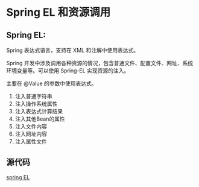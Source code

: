 # Spring EL 和资源调用

## Spring EL:

Spring 表达式语言，支持在 XML 和注解中使用表达式。

Spring 开发中涉及调用各种资源的情况，包含普通文件、配置文件、网址、系统环境变量等。可以使用 Spring-EL 实现资源的注入。

主要在 @Value 的参数中使用表达式。

1. 注入普通字符串
2. 注入操作系统属性
3. 注入表达式计算结果
4. 注入其他Bean的属性
5. 注入文件内容
6. 注入网址内容
7. 注入属性文件

## 源代码

[spring EL](../spring-config/src/main/java/com/xc/spring/el)